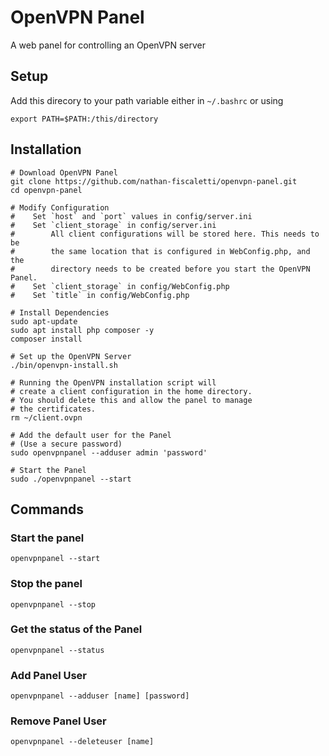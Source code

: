# OpenVPN Panel
A web panel for controlling an OpenVPN server

## Setup

Add this direcory to your path variable either in `~/.bashrc` or using
```
export PATH=$PATH:/this/directory
```

## Installation
```
# Download OpenVPN Panel
git clone https://github.com/nathan-fiscaletti/openvpn-panel.git
cd openvpn-panel

# Modify Configuration
#    Set `host` and `port` values in config/server.ini
#    Set `client_storage` in config/server.ini
#        All client configurations will be stored here. This needs to be
#        the same location that is configured in WebConfig.php, and the
#        directory needs to be created before you start the OpenVPN Panel.
#    Set `client_storage` in config/WebConfig.php
#    Set `title` in config/WebConfig.php

# Install Dependencies
sudo apt-update
sudo apt install php composer -y
composer install

# Set up the OpenVPN Server
./bin/openvpn-install.sh

# Running the OpenVPN installation script will
# create a client configuration in the home directory.
# You should delete this and allow the panel to manage
# the certificates.
rm ~/client.ovpn

# Add the default user for the Panel
# (Use a secure password)
sudo openvpnpanel --adduser admin 'password'

# Start the Panel
sudo ./openvpnpanel --start
```

## Commands

### Start the panel
```
openvpnpanel --start
```

### Stop the panel
```
openvpnpanel --stop
```

### Get the status of the Panel
```
openvpnpanel --status
```

### Add Panel User
```
openvpnpanel --adduser [name] [password]
```

### Remove Panel User
```
openvpnpanel --deleteuser [name]
```

